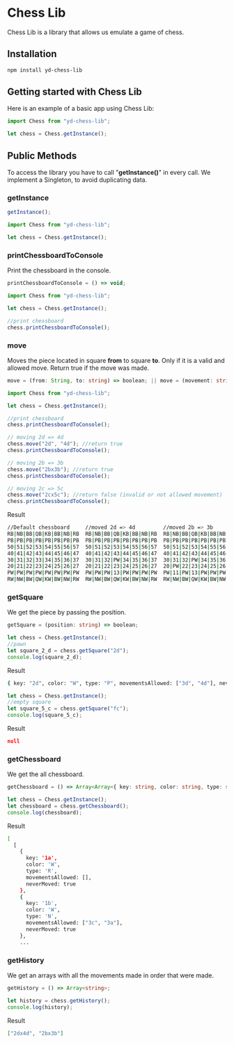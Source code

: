 # Chess Lib
Chess Lib is a library that allows us emulate a game of chess. 

## Installation
```sh
npm install yd-chess-lib
```
   
## Getting started with Chess Lib   
Here is an example of a basic app using Chess Lib:

```js
import Chess from "yd-chess-lib";

let chess = Chess.getInstance();
```
   

## Public Methods 
To access the library you have to call "**getInstance()**" in every call. We implement a Singleton, to avoid duplicating data.

### getInstance
```ts
getInstance();
```
```js
import Chess from "yd-chess-lib";

let chess = Chess.getInstance();
```
### printChessboardToConsole
Print the chessboard in the console.
```ts
printChessboardToConsole = () => void;
```

```js
import Chess from "yd-chess-lib";

let chess = Chess.getInstance();

//print chessboard
chess.printChessboardToConsole();
```

### move
Moves the piece located in square **from** to square **to**. Only if it is a valid and allowed move. Return true if the move was made.

```ts
move = (from: String, to: string) => boolean; || move = (movement: string) => boolean;
```

```js
import Chess from "yd-chess-lib";

let chess = Chess.getInstance();

//print chessboard
chess.printChessboardToConsole();

// moving 2d => 4d
chess.move("2d", "4d"); //return true
chess.printChessboardToConsole();

// moving 2b => 3b
chess.move("2bx3b"); //return true
chess.printChessboardToConsole();

// moving 2c => 5c
chess.move("2cx5c"); //return false (invalid or not allowed movement)
chess.printChessboardToConsole();
```
Result
```sh
//Default chessboard     //moved 2d => 4d         //moved 2b => 3b         //invalid move
RB|NB|BB|QB|KB|BB|NB|RB  RB|NB|BB|QB|KB|BB|NB|RB  RB|NB|BB|QB|KB|BB|NB|RB  RB|NB|BB|QB|KB|BB|NB|RB
PB|PB|PB|PB|PB|PB|PB|PB  PB|PB|PB|PB|PB|PB|PB|PB  PB|PB|PB|PB|PB|PB|PB|PB  PB|PB|PB|PB|PB|PB|PB|PB
50|51|52|53|54|55|56|57  50|51|52|53|54|55|56|57  50|51|52|53|54|55|56|57  50|51|52|53|54|55|56|57
40|41|42|43|44|45|46|47  40|41|42|43|44|45|46|47  40|41|42|43|44|45|46|47  40|41|42|43|44|45|46|47
30|31|32|33|34|35|36|37  30|31|32|PW|34|35|36|37  30|31|32|PW|34|35|36|37  30|31|32|PW|34|35|36|37
20|21|22|23|24|25|26|27  20|21|22|23|24|25|26|27  20|PW|22|23|24|25|26|27  20|PW|22|23|24|25|26|27
PW|PW|PW|PW|PW|PW|PW|PW  PW|PW|PW|13|PW|PW|PW|PW  PW|11|PW|13|PW|PW|PW|PW  PW|11|PW|13|PW|PW|PW|PW
RW|NW|BW|QW|KW|BW|NW|RW  RW|NW|BW|QW|KW|BW|NW|RW  RW|NW|BW|QW|KW|BW|NW|RW  RW|NW|BW|QW|KW|BW|NW|RW
```

### getSquare
We get the piece by passing the position.

```ts
getSquare = (position: string) => boolean;
```

```js
let chess = Chess.getInstance();
//pawn
let square_2_d = chess.getSquare("2d");
console.log(square_2_d);
```
Result
```sh
{ key: "2d", color: "W", type: "P", movementsAllowed: ["3d", "4d"], neverMoved: true }
```

```js
let chess = Chess.getInstance();
//empty square
let square_5_c = chess.getSquare("fc");
console.log(square_5_c);
```
Result
```JSON
null
```


### getChessboard
We get the all chessboard. 

```ts
getChessboard = () => Array<Array<{ key: string, color: string, type: string, movementsAllowed: Array<string>, neverMoved: boolean } | null>>;
```

```js
let chess = Chess.getInstance();
let chessboard = chess.getChessboard();
console.log(chessboard);
```
Result

```sh
[
  [
    {
      key: '1a',
      color: 'W',
      type: 'R',
      movementsAllowed: [],
      neverMoved: true
    },
    {
      key: '1b',
      color: 'W',
      type: 'N',
      movementsAllowed: ["3c", "3a"],
      neverMoved: true
    },
    ...
```

### getHistory
We get an arrays with all the movements made in order that were made.
```ts
getHistory = () => Array<string>;
```
```js
let history = chess.getHistory();
console.log(history);
```
Result
```JSON
["2dx4d", "2bx3b"]
```
